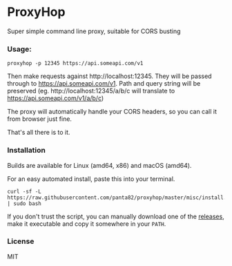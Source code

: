 # ProxyHop

Super simple command line proxy, suitable for CORS busting

### Usage:

```
proxyhop -p 12345 https://api.someapi.com/v1
```

Then make requests against http://localhost:12345. They will be passed through to https://api.someapi.com/v1. Path and query string will be preserved (eg. http://localhost:12345/a/b/c will translate to https://api.someapi.com/v1/a/b/c)

The proxy will automatically handle your CORS headers, so you can call it from browser just fine.

That's all there is to it.

### Installation

Builds are available for Linux (amd64, x86) and macOS (amd64).

For an easy automated install, paste this into your terminal.

```
curl -sf -L https://raw.githubusercontent.com/panta82/proxyhop/master/misc/install.sh | sudo bash
```

If you don't trust the script, you can manually download one of the [releases](/panta82/proxyhop/releases), make it executable and copy it somewhere in your `PATH`.

### License

MIT
